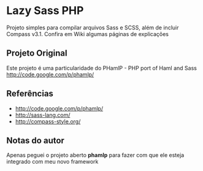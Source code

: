 # Lazy Sass PHP

Projeto simples para compilar arquivos Sass e SCSS, além de incluir Compass v3.1.
Confira em Wiki algumas páginas de explicações

## Projeto Original

Este projeto é uma particularidade do PHamlP - PHP port of Haml and Sass
http://code.google.com/p/phamlp/

## Referências

- http://code.google.com/p/phamlp/
- http://sass-lang.com/
- http://compass-style.org/

## Notas do autor

Apenas peguei o projeto aberto <b>phamlp</b> para fazer com que ele esteja integrado com meu novo framework